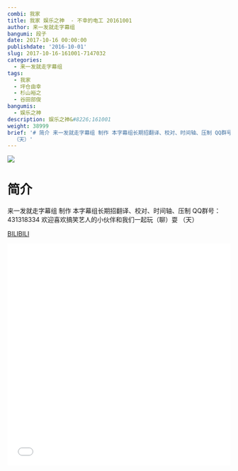 ```yaml
---
combi: 我家
title: 我家 娱乐之神  - 不幸的电工 20161001
author: 来一发就走字幕组
bangumi: 段子
date: 2017-10-16 00:00:00
publishdate: '2016-10-01'
slug: 2017-10-16-161001-7147032
categories:
  - 来一发就走字幕组
tags:
  - 我家
  - 坪仓由幸
  - 杉山裕之
  - 谷田部俊
bangumis:
  - 娱乐之神
description: 娱乐之神&#8226;161001
weight: 38999
brief: '# 简介 来一发就走字幕组 制作 本字幕组长期招翻译、校对、时间轴、压制 QQ群号：431318334 欢迎喜欢搞笑艺人的小伙伴和我们一起玩（聊）耍
  （天）'
---
```


![](https://i.imgur.com/nDIdifg.jpg)

# 简介  
来一发就走字幕组 制作 本字幕组长期招翻译、校对、时间轴、压制   QQ群号：431318334 欢迎喜欢搞笑艺人的小伙伴和我们一起玩（聊）耍 （天）

  [BILIBILI](https://www.bilibili.com/video/av7147032/)


<div class="vcontainer">  <iframe class='video' src="//www.bilibili.com/blackboard/player.html?aid=7147032" width="100%" height="500" frameborder="0" allowfullscreen="allowfullscreen"></iframe></div>
